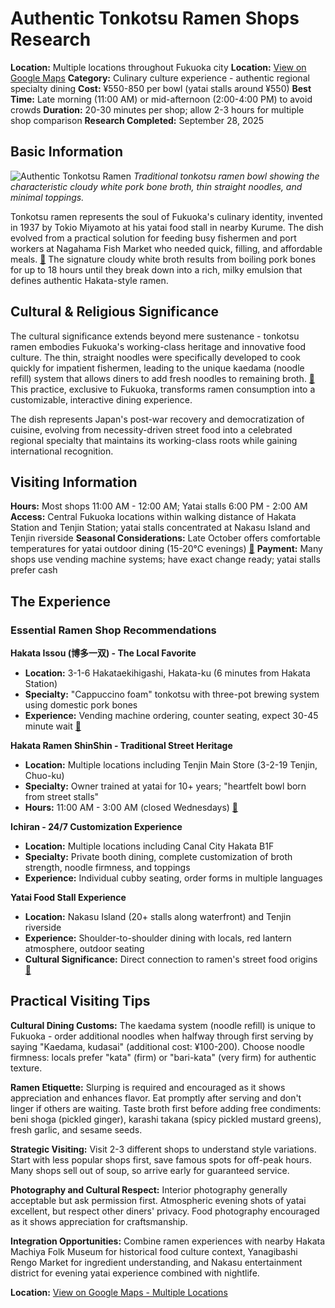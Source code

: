 # Authentic Tonkotsu Ramen Shops Research

**Location:** Multiple locations throughout Fukuoka city
**Location:** [View on Google Maps](https://maps.google.com/maps?q=33.5901838,130.4016888)
**Category:** Culinary culture experience - authentic regional specialty dining
**Cost:** ¥550-850 per bowl (yatai stalls around ¥550)
**Best Time:** Late morning (11:00 AM) or mid-afternoon (2:00-4:00 PM) to avoid crowds
**Duration:** 20-30 minutes per shop; allow 2-3 hours for multiple shop comparison
**Research Completed:** September 28, 2025

## Basic Information

![Authentic Tonkotsu Ramen](https://upload.wikimedia.org/wikipedia/commons/thumb/9/95/Tonkotsu_ramen.JPG/250px-Tonkotsu_ramen.JPG)
*Traditional tonkotsu ramen bowl showing the characteristic cloudy white pork bone broth, thin straight noodles, and minimal toppings.*

Tonkotsu ramen represents the soul of Fukuoka's culinary identity, invented in 1937 by Tokio Miyamoto at his yatai food stall in nearby Kurume. The dish evolved from a practical solution for feeding busy fishermen and port workers at Nagahama Fish Market who needed quick, filling, and affordable meals. [🔗](https://yentravelsjapan.com/hakata-ramen/) The signature cloudy white broth results from boiling pork bones for up to 18 hours until they break down into a rich, milky emulsion that defines authentic Hakata-style ramen.

## Cultural & Religious Significance

The cultural significance extends beyond mere sustenance - tonkotsu ramen embodies Fukuoka's working-class heritage and innovative food culture. The thin, straight noodles were specifically developed to cook quickly for impatient fishermen, leading to the unique kaedama (noodle refill) system that allows diners to add fresh noodles to remaining broth. [🔗](https://www.visit-kyushu.com/en/blogs/everything-you-need-to-know-about-fukuokas-famed-tonkotsu-ramen/) This practice, exclusive to Fukuoka, transforms ramen consumption into a customizable, interactive dining experience.

The dish represents Japan's post-war recovery and democratization of cuisine, evolving from necessity-driven street food into a celebrated regional specialty that maintains its working-class roots while gaining international recognition.

## Visiting Information

**Hours:** Most shops 11:00 AM - 12:00 AM; Yatai stalls 6:00 PM - 2:00 AM
**Access:** Central Fukuoka locations within walking distance of Hakata Station and Tenjin Station; yatai stalls concentrated at Nakasu Island and Tenjin riverside
**Seasonal Considerations:** Late October offers comfortable temperatures for yatai outdoor dining (15-20°C evenings) [🔗](https://www.japan-guide.com/e/e4803.html)
**Payment:** Many shops use vending machine systems; have exact change ready; yatai stalls prefer cash

## The Experience

### Essential Ramen Shop Recommendations

**Hakata Issou (博多一双) - The Local Favorite**
- **Location:** 3-1-6 Hakataekihigashi, Hakata-ku (6 minutes from Hakata Station)
- **Specialty:** "Cappuccino foam" tonkotsu with three-pot brewing system using domestic pork bones
- **Experience:** Vending machine ordering, counter seating, expect 30-45 minute wait [🔗](https://ramenadventures.com/listing/hakata-isso-in-fukuoka/)

**Hakata Ramen ShinShin - Traditional Street Heritage**
- **Location:** Multiple locations including Tenjin Main Store (3-2-19 Tenjin, Chuo-ku)
- **Specialty:** Owner trained at yatai for 10+ years; "heartfelt bowl born from street stalls"
- **Hours:** 11:00 AM - 3:00 AM (closed Wednesdays) [🔗](https://www.5amramen.com/post/best-fukuoka-ramen)

**Ichiran - 24/7 Customization Experience**
- **Location:** Multiple locations including Canal City Hakata B1F
- **Specialty:** Private booth dining, complete customization of broth strength, noodle firmness, and toppings
- **Experience:** Individual cubby seating, order forms in multiple languages

**Yatai Food Stall Experience**
- **Location:** Nakasu Island (20+ stalls along waterfront) and Tenjin riverside
- **Experience:** Shoulder-to-shoulder dining with locals, red lantern atmosphere, outdoor seating
- **Cultural Significance:** Direct connection to ramen's street food origins [🔗](https://everybodyhatesatourist.net/the-best-tonkotsu-ramen-in-fukuoka-japan/)

## Practical Visiting Tips

**Cultural Dining Customs:** The kaedama system (noodle refill) is unique to Fukuoka - order additional noodles when halfway through first serving by saying "Kaedama, kudasai" (additional cost: ¥100-200). Choose noodle firmness: locals prefer "kata" (firm) or "bari-kata" (very firm) for authentic texture.

**Ramen Etiquette:** Slurping is required and encouraged as it shows appreciation and enhances flavor. Eat promptly after serving and don't linger if others are waiting. Taste broth first before adding free condiments: beni shoga (pickled ginger), karashi takana (spicy pickled mustard greens), fresh garlic, and sesame seeds.

**Strategic Visiting:** Visit 2-3 different shops to understand style variations. Start with less popular shops first, save famous spots for off-peak hours. Many shops sell out of soup, so arrive early for guaranteed service.

**Photography and Cultural Respect:** Interior photography generally acceptable but ask permission first. Atmospheric evening shots of yatai excellent, but respect other diners' privacy. Food photography encouraged as it shows appreciation for craftsmanship.

**Integration Opportunities:** Combine ramen experiences with nearby Hakata Machiya Folk Museum for historical food culture context, Yanagibashi Rengo Market for ingredient understanding, and Nakasu entertainment district for evening yatai experience combined with nightlife.

**Location:** [View on Google Maps - Multiple Locations](https://www.google.com/maps/search/ramen+shops+fukuoka+japan)
